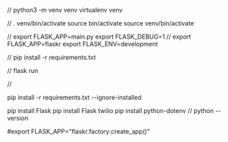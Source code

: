 //
python3 -m venv venv
virtualenv venv

//
. venv/bin/activate
source bin/activate
source venv/bin/activate

//
export FLASK_APP=main.py
export FLASK_DEBUG=1
//
export FLASK_APP=flaskr
export FLASK_ENV=development


//
pip install -r requirements.txt

//
flask run


//

pip install -r requirements.txt --ignore-installed

pip install Flask
pip install Flask twilio
pip install python-dotenv
//
python --version


#export FLASK_APP="flaskr.factory:create_app()"


